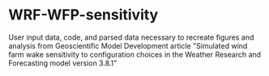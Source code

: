 # WRF-WFP-sensitivity
User input data, code, and parsed data necessary to recreate figures and analysis from Geoscientific Model Development article "Simulated wind farm wake sensitivity to configuration choices in the Weather Research and Forecasting model version 3.8.1"
